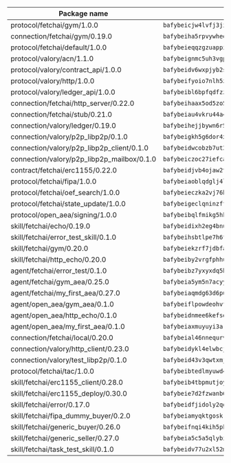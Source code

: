 | Package name                                                  | Package hash                                                  |
| ------------------------------------------------------------- | ------------------------------------------------------------- |
| protocol/fetchai/gym/1.0.0                                    | `bafybeicjw4lvfj3jimyoufqrd7xtvtpdj7ao7uzmaemxzhdlihvwtimhja` |
| connection/fetchai/gym/0.19.0                                 | `bafybeiha5rpvywheojcptmpxc5tf27xacnra2mw452zgvxd27ht4laeasm` |
| protocol/fetchai/default/1.0.0                                | `bafybeieqqzgzuappi2ped42upgzad5gt3mxiyjhojwibxm4o367ffsian4` |
| protocol/valory/acn/1.1.0                                     | `bafybeignmc5uh3vgpuckljcj2tgg7hdqyytkm6m5b6v6mxtazdcvubibva` |
| protocol/valory/contract_api/1.0.0                            | `bafybeidv6wxpjyb2sdyibnmmum45et4zcla6tl63bnol6ztyoqvpl4spmy` |
| protocol/valory/http/1.0.0                                    | `bafybeifyoio7nlh5zzyn5yz7krkou56l22to3cwg7gw5v5o3vxwklibhty` |
| protocol/valory/ledger_api/1.0.0                              | `bafybeibl6bpfqdfzzxriagphf4czqgmr5fbcwyj5oq7tmmw24lcyryynxu` |
| connection/fetchai/http_server/0.22.0                         | `bafybeihaax5od5zo5jk2l62hv4jwuwtxloh5mijozudpsjombqc4ncmi6i` |
| connection/fetchai/stub/0.21.0                                | `bafybeiau4vkru44a4gwujp47vjg7kglxcf456dhmcuhi4lsdx2m2ykmv2a` |
| connection/valory/ledger/0.19.0                               | `bafybeihejjbywn6r5d2qjico7vapw4e2wcqwer7uyyxqdrxs6m5dhixpjy` |
| connection/valory/p2p_libp2p/0.1.0                            | `bafybeigkh5g6dor4xctkrtp3dxncpzk4w4ttscazsckvvli7brvdsp3q7m` |
| connection/valory/p2p_libp2p_client/0.1.0                     | `bafybeidwcobzb7ut3efegoedad7jfckvt2n6prcmd4g7xnkm6hp6aafrva` |
| connection/valory/p2p_libp2p_mailbox/0.1.0                    | `bafybeiczoc27iefca3l5fc66e3bpxqu4ntgf5s4qpncbjsrdy4pf7cazlq` |
| contract/fetchai/erc1155/0.22.0                               | `bafybeidjvb4ojaw2trxu4rlxq3blppfherkldwz4x5spnpvef5n34jvmmm` |
| protocol/fetchai/fipa/1.0.0                                   | `bafybeiaoblqdglj4ln4otpmmsrimtxpdxqkzuhttsyabn7gi2rvzcx4pbm` |
| protocol/fetchai/oef_search/1.0.0                             | `bafybeieczka2vj76huafg3s5lwyyzvql36onzrhznfgknoo6trmpjwxfka` |
| protocol/fetchai/state_update/1.0.0                           | `bafybeigeclqninzffzpnedmffvzwemm5fgukme65mjpa7n6ym6zsg3jdru` |
| protocol/open_aea/signing/1.0.0                               | `bafybeibqlfmikg5hk4phzak6gqzhpkt6akckx7xppbp53mvwt6r73h7tk4` |
| skill/fetchai/echo/0.19.0                                     | `bafybeidixh2eg4bnuvmdbwwhe2m5zq6e2tc6mfn5rwvzh6eqp6v7vxyopi` |
| skill/fetchai/error_test_skill/0.1.0                          | `bafybeihsbtlpe7h6fsvoxban5rilkmwviwkokul5cqym6atoolirontiyu` |
| skill/fetchai/gym/0.20.0                                      | `bafybeiekzrf7jdbfaucr4cowu3qwfrf646j3tfn5rgsfunsp4stcrjghgi` |
| skill/fetchai/http_echo/0.20.0                                | `bafybeiby2vrgfphhuvthg3kybki4mx5a5mkrpwg4mhdaa3igsr6smuvaoa` |
| agent/fetchai/error_test/0.1.0                                | `bafybeibz7yxyxdq5b7kaanecqj5tmorrm6s6gqtvvm3i6jmnh5q43krsea` |
| agent/fetchai/gym_aea/0.25.0                                  | `bafybeia5ym5n7acyynmmty2ohpl6ug3od6hogidjm7c5novvfq2dnesv6u` |
| agent/fetchai/my_first_aea/0.27.0                             | `bafybeiaqmdg63d6puewdredmpo6zm2vp7q2rewyflf2r6bbqge6oqiqxde` |
| agent/open_aea/gym_aea/0.1.0                                  | `bafybeiflpowdeohvfm7aii4un4nn366wehaefg2abq35trdz356dtw752y` |
| agent/open_aea/http_echo/0.1.0                                | `bafybeidnmee6kefsq2nef6gsrg4qmhuky5dfstbg7mi6ophdzedoxbi7au` |
| agent/open_aea/my_first_aea/0.1.0                             | `bafybeiaxmuyuyi3artliclevp2akaccuptu63ioxzp43qa66s74brhz74m` |
| connection/fetchai/local/0.20.0                               | `bafybeial46nnequrvt2qgjp436lyuviszk6gey3vdc4rojvzx7o7z62pkq` |
| connection/valory/http_client/0.23.0                          | `bafybeidykl4elwbcjkqn32wt5h4h7tlpeqovrcq3c5bcplt6nhpznhgczi` |
| connection/valory/test_libp2p/0.1.0                           | `bafybeid43v3qwtxmjtqvtqgtyjqbylilby6ou45nxjasvyl2bxzcqv5thi` |
| protocol/fetchai/tac/1.0.0                                    | `bafybeibtedlmyuwd4qcqjk4mpj64x5ery6uwdjxnh2egt6ambbj232uxe4` |
| skill/fetchai/erc1155_client/0.28.0                           | `bafybeib4tbpmutjoypamjhxh23hl3h7jw3zqivz47iadjav6zz33pd2ote` |
| skill/fetchai/erc1155_deploy/0.30.0                           | `bafybeie7d2fzwanb635eqiwawepuesggz7wx5pl4cn27fpwwelptj2vxba` |
| skill/fetchai/error/0.17.0                                    | `bafybeidfjidoly2qqjhp7b7oajuvshkrno5lp2wpsx7iokofenbhtbgn3m` |
| skill/fetchai/fipa_dummy_buyer/0.2.0                          | `bafybeiamyqktgoskrwwwcpe45sxnnm4yuwgfbxd72oaahorgkiwrg7gaim` |
| skill/fetchai/generic_buyer/0.26.0                            | `bafybeifnqi4kih5pkytsmmlv2e5nywvicxaq4dyxr5e3oi4gb6eklzng7i` |
| skill/fetchai/generic_seller/0.27.0                           | `bafybeia5c5a5qlybima4cqqde5kjveem6j3lrzun53kdpbasr4bz6kloj4` |
| skill/fetchai/task_test_skill/0.1.0                           | `bafybeidv77u2xl52mnxakwvh7fuh46aiwfpteyof4eaptfd4agoi6cdble` |
